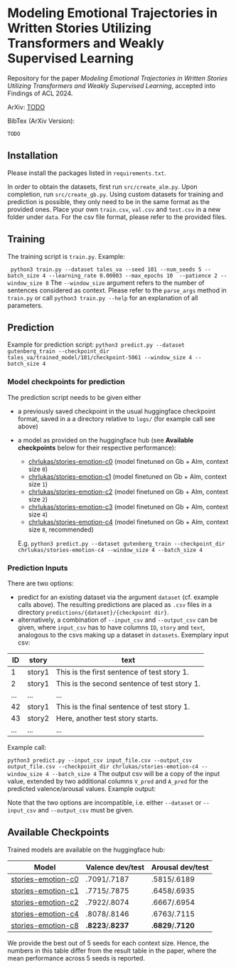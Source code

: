 # Modeling Emotional Trajectories in Written Stories Utilizing Transformers and Weakly Supervised Learning
Repository for the paper *Modeling Emotional Trajectories in Written Stories Utilizing Transformers and Weakly Supervised Learning*, accepted into Findings of ACL 2024. 

ArXiv: [TODO](#)

BibTex (ArXiv Version):
```
TODO
```

## Installation
Please install the packages listed in ``requirements.txt``. 

In order to obtain the datasets, first run ``src/create_alm.py``. Upon completion, run ``src/create_gb.py``. 
Using custom datasets for training and prediction is possible, they only need to be in the same format as 
the provided ones. Place your own ``train.csv``, ``val.csv`` and ``test.csv`` in a new folder under ``data``. 
For the csv file format, please refer to the provided files.


## Training 
The training script is ``train.py``. Example: 

`` 
python3 train.py --dataset tales_va --seed 101 --num_seeds 5 --batch_size 4 --learning_rate 0.00003 --max_epochs 10 
--patience 2 --window_size 8
``
The ``--window_size`` argument refers to the number of sentences considered as context. 
Please refer to the ``parse_args`` method in ``train.py`` or call ``python3 train.py --help`` for an explanation of all parameters.


## Prediction 

Example for prediction script: 
``
python3 predict.py --dataset gutenberg_train --checkpoint_dir tales_va/trained_model/101/checkpoint-5061 --window_size 4 --batch_size 4
``

### Model checkpoints for prediction
The prediction script needs to be given either
* a previously saved checkpoint in the usual huggingface checkpoint format, saved in a a directory relative to ``logs/`` (for example call see above)
* a model as provided on the huggingface hub (see **Available checkpoints** below for their respective performance):
  - [chrlukas/stories-emotion-c0](https://huggingface.co/chrlukas/stories-emotion-c0) (model finetuned on Gb + Alm, context size ``0``)
  - [chrlukas/stories-emotion-c1](https://huggingface.co/chrlukas/stories-emotion-c1) (model finetuned on Gb + Alm, context size ``1``)
  - [chrlukas/stories-emotion-c2](https://huggingface.co/chrlukas/stories-emotion-c2) (model finetuned on Gb + Alm, context size ``2``)
  - [chrlukas/stories-emotion-c3](https://huggingface.co/chrlukas/stories-emotion-c4) (model finetuned on Gb + Alm, context size ``4``)
  - [chrlukas/stories-emotion-c4](https://huggingface.co/chrlukas/stories-emotion-c8) (model finetuned on Gb + Alm, context size ``8``, recommended)
    
  E.g. 
 ``
python3 predict.py --dataset gutenberg_train --checkpoint_dir chrlukas/stories-emotion-c4 --window_size 4 --batch_size 4
``
### Prediction Inputs
There are two options:
* predict for an existing dataset via the argument ``dataset`` (cf. example calls above). The resulting predictions are placed as ``.csv`` files in a directory ``predictions/{dataset}/{checkpoint dir}``.
* alternatively, a combination of ``--input_csv`` and ``--output_csv`` can be given, where ``input_csv`` has to have columns ``ID``, ``story`` and ``text``, analogous to the csvs making up a dataset in ``datasets``.
Exemplary input csv:

| ID  | story  | text                                         |
|-----|--------|----------------------------------------------|
| 1   | story1 | This is the first sentence of test story 1.  |
| 2   | story1 | This is the second sentence of test story 1. |
| ... | ...    | ...                                          |
| 42  | story1 | This is the final sentence of test story 1.  |
| 43  | story2 | Here, another test story starts.             |
| ... | ...    | ...                                          |

Example call:

``
python3 predict.py --input_csv input_file.csv --output_csv output_file.csv --checkpoint_dir chrlukas/stories-emotion-c4 --window_size 4 --batch_size 4
``
The output csv will be a copy of the input value, extended by two additional columns ``V_pred`` and ``A_pred`` for the predicted valence/arousal values. Example output: 

Note that the two options are incompatible, i.e. either ``--dataset`` or ``--input_csv`` and ``--output_csv`` must be given.


## Available Checkpoints 
Trained models are available on the huggingface hub: 

| Model                                                                  | Valence dev/test   | Arousal dev/test   |
|------------------------------------------------------------------------|--------------------|--------------------|
|[stories-emotion-c0](https://huggingface.co/chrlukas/stories-emotion-c0)| .7091/.7187        | .5815/.6189        |
|[stories-emotion-c1](https://huggingface.co/chrlukas/stories-emotion-c1)| .7715/.7875        | .6458/.6935        |
|[stories-emotion-c2](https://huggingface.co/chrlukas/stories-emotion-c2)| .7922/.8074        | .6667/.6954        |
|[stories-emotion-c4](https://huggingface.co/chrlukas/stories-emotion-c4)| .8078/.8146        | .6763/.7115        |
|[stories-emotion-c8](https://huggingface.co/chrlukas/stories-emotion-c8)| **.8223**/**.8237**| **.6829**/**.7120**|

We provide the best out of 5 seeds for each context size. Hence, the numbers in this table differ from the result table in the paper, where the mean performance across 5 seeds is reported.
